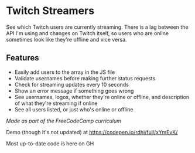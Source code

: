 # Twitch Streamers
See which Twitch users are currently streaming. There is a lag between the API I'm using and changes on Twitch itself, so users who are online sometimes look like they're offline and vice versa.

## Features
- Easily add users to the array in the JS file
- Validate usernames before making further status requests
- Check for streaming updates every 10 seconds
- Show an error message if something goes wrong
- See usernames, logos, whether they're online or offline, and description of what they're streaming if online
- See all users listed, or just who's online or offline

*Made as part of the FreeCodeCamp curriculum*

Demo (though it's not updated) at https://codepen.io/rdhi/full/xYmEvK/

Most up-to-date code is here on GH